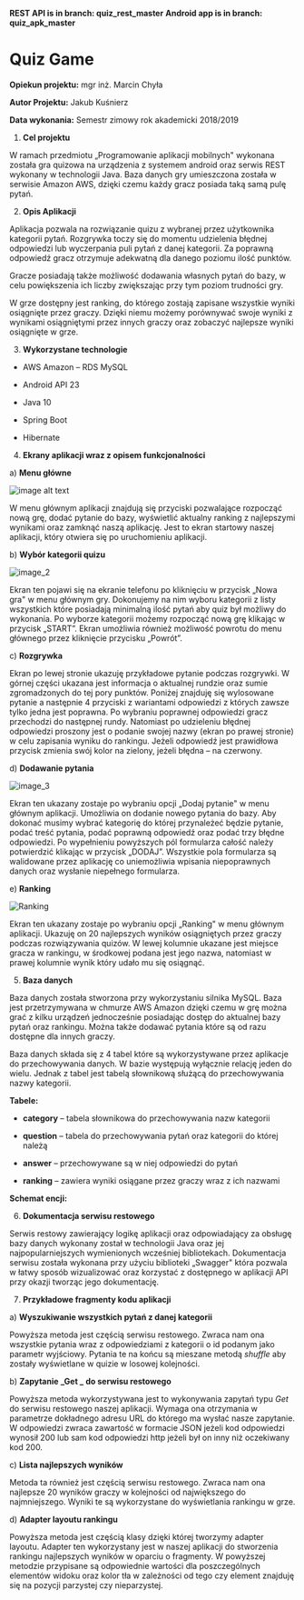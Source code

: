 **REST API is in branch: quiz_rest_master**
**Android app is in branch: quiz_apk_master**

# Quiz Game

**Opiekun projektu:** mgr inż. Marcin Chyła

**Autor Projektu:** Jakub Kuśnierz

**Data wykonania:** Semestr zimowy rok akademicki 2018/2019

1. **Cel projektu**

W ramach przedmiotu „Programowanie aplikacji mobilnych" wykonana została gra quizowa na urządzenia z systemem android oraz  serwis REST wykonany w technologii Java. Baza danych gry umieszczona została w serwisie Amazon AWS, dzięki czemu każdy gracz posiada taką samą pulę pytań. 

2. **Opis Aplikacji**

Aplikacja pozwala na rozwiązanie quizu z wybranej przez użytkownika kategorii pytań. Rozgrywka toczy się do momentu udzielenia błędnej odpowiedzi lub wyczerpania puli pytań z danej kategorii. 
Za poprawną odpowiedź gracz otrzymuje adekwatną dla danego poziomu ilość punktów.

 Gracze posiadają także możliwość dodawania własnych pytań do bazy, w celu powiększenia ich liczby zwiększając przy tym poziom trudności gry.

W grze dostępny jest ranking, do którego zostają zapisane wszystkie wyniki osiągnięte przez graczy. Dzięki niemu możemy porównywać swoje wyniki z wynikami osiągniętymi przez innych graczy oraz zobaczyć najlepsze wyniki osiągnięte w grze. 

3. **Wykorzystane technologie**

- AWS Amazon – RDS MySQL

- Android API 23 	

- Java 10

- Spring Boot

- Hibernate

4. **Ekrany aplikacji wraz z opisem funkcjonalności**

a) **Menu główne**

![image alt text](https://user-images.githubusercontent.com/25456823/49167001-cdb76f80-f334-11e8-9f33-3278360000fe.png)

W menu głównym aplikacji znajdują się przyciski pozwalające rozpocząć nową grę, dodać pytanie do bazy, wyświetlić aktualny ranking z najlepszymi wynikami oraz zamknąć naszą aplikację. Jest to ekran startowy naszej aplikacji, który otwiera się po uruchomieniu aplikacji.

b) **Wybór kategorii quizu**

![image_2](https://user-images.githubusercontent.com/25456823/49167373-8a113580-f335-11e8-842f-ec32c99126ce.png)

Ekran ten pojawi się na ekranie telefonu po kliknięciu 
w przycisk „Nowa gra" w menu głównym gry. Dokonujemy na nim wyboru kategorii z listy wszystkich które posiadają minimalną ilość pytań aby quiz był możliwy do wykonania. Po wyborze kategorii możemy rozpocząć nową grę klikając w przycisk „START”. Ekran umożliwia również możliwość powrotu do menu głównego przez kliknięcie przycisku „Powrót”. 

c) **Rozgrywka**

Ekran po lewej stronie  ukazuję przykładowe pytanie podczas rozgrywki. W górnej części ukazana jest informacja o aktualnej rundzie oraz sumie zgromadzonych do tej pory punktów. Poniżej znajduję się wylosowane pytanie a następnie 4 przyciski z wariantami odpowiedzi 
z których zawsze tylko jedna jest poprawna. Po wybraniu poprawnej odpowiedzi gracz przechodzi do następnej rundy. Natomiast po udzieleniu błędnej odpowiedzi proszony jest o podanie swojej nazwy (ekran po prawej stronie) w celu zapisania wyniku do rankingu. Jeżeli odpowiedź jest prawidłowa przycisk zmienia swój kolor na zielony, jeżeli błędna – na czerwony. 

d) **Dodawanie pytania**

![image_3](https://user-images.githubusercontent.com/25456823/49167443-a614d700-f335-11e8-860c-0fe5d25ff696.png)

Ekran ten ukazany zostaje po wybraniu opcji „Dodaj pytanie" w menu głównym aplikacji. Umożliwia on dodanie nowego pytania do bazy. Aby dokonać musimy wybrać kategorię do której przynależeć będzie pytanie, podać treść pytania, podać poprawną odpowiedź oraz podać trzy błędne odpowiedzi. Po wypełnieniu powyższych pól formularza całość należy potwierdzić klikając w przycisk „DODAJ”. Wszystkie pola formularza są walidowane przez aplikację co uniemożliwia wpisania niepoprawnych danych oraz wysłanie niepełnego formularza.

e) **Ranking**

![Ranking](https://user-images.githubusercontent.com/25456823/49167528-d5c3df00-f335-11e8-8dcc-0fbf5bb79ed4.png)

Ekran ten ukazany zostaje po wybraniu opcji „Ranking" w menu głównym aplikacji. Ukazuję on 20 najlepszych wyników osiągniętych przez graczy podczas rozwiązywania quizów. W lewej kolumnie ukazane jest miejsce gracza w rankingu, w środkowej podana jest jego nazwa, natomiast w prawej kolumnie wynik który udało mu się osiągnąć.

5. **Baza danych**

Baza danych została stworzona przy wykorzystaniu silnika  MySQL. Baza jest przetrzymywana w chmurze AWS Amazon dzięki czemu w grę można grać z kilku urządzeń jednocześnie posiadając dostęp do aktualnej bazy pytań oraz rankingu. Można także dodawać pytania które są od razu dostępne dla innych graczy.

Baza danych składa się z 4 tabel które są wykorzystywane przez aplikacje do przechowywania danych. W bazie występują wyłącznie relację jeden do wielu. Jednak z tabel jest tabelą słownikową służącą do przechowywania nazwy kategorii.

**Tabele:**

- **category** – tabela słownikowa do przechowywania nazw kategorii

- **question** – tabela do przechowywania pytań oraz kategorii do której należą

- **answer** – przechowywane są w niej odpowiedzi do pytań

- **ranking** – zawiera wyniki osiągane przez graczy wraz z ich nazwami

**Schemat encji:**

6. **Dokumentacja serwisu restowego**

Serwis restowy zawierający logikę aplikacji oraz odpowiadający za obsługę bazy danych wykonany został w technologii Java oraz jej najpopularniejszych wymienionych wcześniej bibliotekach. Dokumentacja serwisu została wykonana przy użyciu biblioteki „Swagger" która pozwala w łatwy sposób wizualizować oraz korzystać z dostępnego w aplikacji API przy okazji tworząc jego dokumentację.

7. **Przykładowe fragmenty kodu aplikacji**

a) **Wyszukiwanie wszystkich pytań z danej kategorii**

Powyższa metoda jest częścią serwisu restowego. Zwraca nam ona wszystkie pytania wraz z odpowiedziami z kategorii o id podanym jako parametr wyjściowy. Pytania te na końcu są mieszane metodą *shuffle* aby zostały wyświetlane w quizie w losowej kolejności.

b) **Zapytanie** **_Get _** **do serwisu restowego**

Powyższa metoda wykorzystywana jest to wykonywania zapytań typu *Get* do serwisu restowego naszej aplikacji. Wymaga ona otrzymania w parametrze dokładnego adresu URL do którego ma wysłać nasze zapytanie. W odpowiedzi zwraca zawartość w formacie JSON jeżeli kod odpowiedzi wynosił 200 lub sam kod odpowiedzi http jeżeli był on inny niż oczekiwany kod 200.

c) **Lista najlepszych wyników**

Metoda ta również jest częścią serwisu restowego. Zwraca nam ona najlepsze 20 wyników graczy w kolejności od największego do najmniejszego. Wyniki te są wykorzystane do wyświetlania rankingu w grze.

d) **Adapter layoutu rankingu**

Powyższa metoda jest częścią klasy dzięki której tworzymy adapter layoutu. Adapter ten wykorzystany jest w naszej aplikacji do stworzenia rankingu najlepszych wyników w oparciu o fragmenty. W powyższej metodzie przypisane są odpowiednie wartości dla poszczególnych elementów widoku oraz kolor tła w zależności od tego czy element znajduję się na pozycji parzystej czy nieparzystej.
